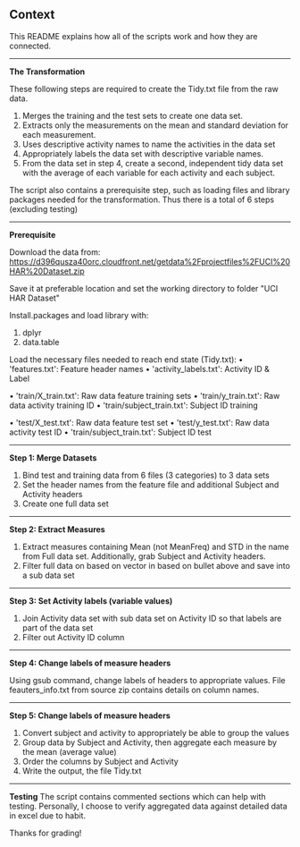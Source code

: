 **Context**
-----------

This README explains how all of the scripts work and how they are connected.


----------


**The Transformation**

These following steps are required to create the Tidy.txt file from the raw data.


 1. Merges the training and the test sets to create one data set.
 2. Extracts only the measurements on the mean and standard deviation for each measurement. 
 3. Uses descriptive activity names to name the activities in the data set 
 4. Appropriately labels the data set with descriptive variable names. 
 5. From the data set in step 4, create a second, independent tidy data set with the average of each variable
    for each activity and each subject.

The script also contains a prerequisite step, such as loading files and library packages needed for the transformation. Thus there is a total of 6 steps (excluding testing)

----------

**Prerequisite**

Download the data from:
https://d396qusza40orc.cloudfront.net/getdata%2Fprojectfiles%2FUCI%20HAR%20Dataset.zip

Save it at preferable location and set the working directory to folder "UCI HAR Dataset"

Install.packages and load library with:

 1. dplyr
 2. data.table

Load the necessary files needed to reach end state (Tidy.txt):
•	'features.txt': Feature header names
•	'activity_labels.txt': Activity ID & Label

•	'train/X_train.txt': Raw data feature training sets
•	'train/y_train.txt': Raw data activity training ID
•	'train/subject_train.txt': Subject ID training

•	'test/X_test.txt': Raw data feature test set
•	'test/y_test.txt': Raw data activity test ID
•	'train/subject_train.txt': Subject ID test

----------

**Step 1: Merge Datasets**

 1. Bind test and training data from 6 files (3 categories) to 3 data sets 
 2. Set the header names from the feature file and additional Subject and Activity headers
 3. Create one full data set

----------

**Step 2: Extract Measures**

 1. Extract measures containing Mean (not MeanFreq) and STD in the name from Full data set. Additionally, grab Subject and Activity headers.
 2. Filter full data on based on vector in based on bullet above and save into a sub data set

----------

**Step 3: Set Activity labels (variable values)**

 1. Join Activity data set with sub data set on Activity ID so that labels are part of the data set
 2. Filter out Activity ID column

 ----------

**Step 4: Change labels of measure headers**

Using gsub command, change labels of headers to appropriate values. File feauters_info.txt from source zip contains details on column names.

 ----------

**Step 5: Change labels of measure headers**

 1. Convert subject and activity to appropriately be able to group the values
 2. Group data by Subject and Activity, then aggregate each measure by the mean (average value)
 3. Order the columns by Subject and Activity
 4. Write the output, the file Tidy.txt
 ----------

**Testing**
The script contains commented sections which can help with testing. Personally, I choose to verify aggregated data against detailed data in excel due to habit.

Thanks for grading!
